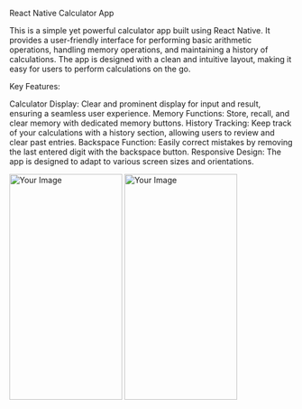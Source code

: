 React Native Calculator App

This is a simple yet powerful calculator app built using React Native. It provides a user-friendly interface for performing basic arithmetic operations, handling memory operations, and maintaining a history of calculations. The app is designed with a clean and intuitive layout, making it easy for users to perform calculations on the go.

Key Features:

Calculator Display: Clear and prominent display for input and result, ensuring a seamless user experience.
Memory Functions: Store, recall, and clear memory with dedicated memory buttons.
History Tracking: Keep track of your calculations with a history section, allowing users to review and clear past entries.
Backspace Function: Easily correct mistakes by removing the last entered digit with the backspace button.
Responsive Design: The app is designed to adapt to various screen sizes and orientations.



<img src="https://github.com/NadunAnsanayaka/Calculator-app-using-ReactNative/assets/85428478/83c42a9c-b072-4297-a599-35ea636dee60" alt="Your Image" style="width: 200px; height: 400px;">
<img src="https://github.com/NadunAnsanayaka/Calculator-app-using-ReactNative/assets/85428478/a9589cb0-4614-4f79-a418-449605cacf99" alt="Your Image" style="width: 200px; height: 400px;">
